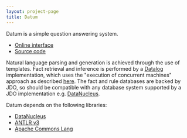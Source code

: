 ```yaml
---
layout: project-page
title: Datum
---
```


Datum is a simple question answering system.

 - [Online interface][7]
 - [Source code][1]

Natural language parsing and
generation is achieved through the use of templates. Fact retrieval and
inference is performed by a [Datalog][2] implementation, which uses the
"execution of concurrent machines" approach as described [here][3]. The fact and
rule databases are backed by JDO, so should be compatible with any database
system supported by a JDO implementation e.g. [DataNucleus][4].

Datum depends on the following libraries:

 - [DataNucleus][4]
 - [ANTLR v3][5]
 - [Apache Commons Lang][6]

 [1]: http://github.com/davidar/datum
 [2]: http://en.wikipedia.org/wiki/Datalog
 [3]: http://www.cs.sunysb.edu/~warren/xsbbook/node15.html
 [4]: http://www.datanucleus.org/
 [5]: http://antlr.org/
 [6]: http://commons.apache.org/lang/
 [7]: http://j.da.vidr.cc/projects/datum/
